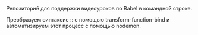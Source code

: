 Репозиторий для поддержки видеоуроков по Babel в командной строке.

Преобразуем синтаксис :: с помощью transform-function-bind и автоматизируем этот процесс с помощью nodemon.